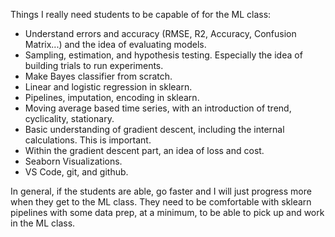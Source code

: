Things I really need students to be capable of for the ML class:

<ul>
  <li> Understand errors and accuracy (RMSE, R2, Accuracy, Confusion Matrix...) and the idea of evaluating models. </li>
  <li> Sampling, estimation, and hypothesis testing. Especially the idea of building trials to run experiments. </li>
  <li> Make Bayes classifier from scratch. </li>
  <li> Linear and logistic regression in sklearn. </li>
  <li> Pipelines, imputation, encoding in sklearn. </li>
  <li> Moving average based time series, with an introduction of trend, cyclicality, stationary. </li>
  <li> Basic understanding of gradient descent, including the internal calculations. This is important.</li>
  <li> Within the gradient descent part, an idea of loss and cost. </li>
  <li> Seaborn Visualizations. </li>
  <li> VS Code, git, and github. </li>
 </ul>
 
 In general, if the students are able, go faster and I will just progress more when they get to the ML class. They need to be comfortable with sklearn pipelines with some data prep, at a minimum, to be able to pick up and work in the ML class. 
